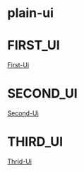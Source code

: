 # plain-ui
# FIRST_UI
<a href="https://plain-ui.vercel.app/">First-Ui</a>
# SECOND_UI
<a href="https://plain-ui-nm7q.vercel.app/">Second-Ui</a>
# THIRD_UI
<a href="https://plain-ui-elz9.vercel.app/">Thrid-Ui</a>
